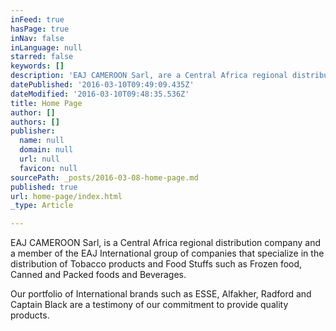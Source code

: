 ```yaml
---
inFeed: true
hasPage: true
inNav: false
inLanguage: null
starred: false
keywords: []
description: 'EAJ CAMEROON Sarl, are a Central Africa regional distribution company and a member of the EAJ International group of companies that specialize in the distribution of Tobacco products and Food Stuffs such as Frozen food, Canned and Packed foods and Beverages.'
datePublished: '2016-03-10T09:49:09.435Z'
dateModified: '2016-03-10T09:48:35.536Z'
title: Home Page
author: []
authors: []
publisher:
  name: null
  domain: null
  url: null
  favicon: null
sourcePath: _posts/2016-03-08-home-page.md
published: true
url: home-page/index.html
_type: Article

---
```

EAJ CAMEROON Sarl, is a Central Africa regional distribution company and a member of the EAJ International group of companies that specialize in the distribution of Tobacco products and Food Stuffs such as Frozen food, Canned and Packed foods and Beverages.

Our portfolio of International brands such as ESSE, Alfakher, Radford and Captain Black are a testimony of our commitment to provide quality products.